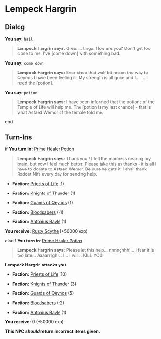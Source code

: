 # Lempeck Hargrin
## Dialog

**You say:** `hail`



>**Lempeck Hargrin says:** Gree.. .. tings. How are you? Don't get too close to me. I've [come down] with something bad.

**You say:** `come down`



>**Lempeck Hargrin says:** Ever since that wolf bit me on the way to Qeynos I have been feeling ill. My strength is all gone and I...  I... I need the [potion].

**You say:** `potion`



>**Lempeck Hargrin says:** I have been informed that the potions of the Temple of Life will help me.  The [potion is my last chance] - that is what Astaed Wemor of the temple told me.



end

## Turn-Ins




if **You turn in:** [Prime Healer Potion](/item/13954)


>**Lempeck Hargrin says:** Thank you!! I felt the madness nearing my brain, but now I feel much better. Please take this as thanks - it is all I have to donate to Astaed Wemor. Be sure he gets it. I shall thank Rodcet Nife every day for sending help.





* __Faction:__ [Priests of Life](/faction/341) (1)


* __Faction:__ [Knights of Thunder](/faction/280) (1)


* __Faction:__ [Guards of Qeynos](/faction/262) (1)


* __Faction:__ [Bloodsabers](/faction/221) (-1)


* __Faction:__ [Antonius Bayle](/faction/219) (1)


 **You receive:**  [Rusty Scythe](/item/13970) (+50000 exp)

elseif **You turn in:** [Prime Healer Potion](/item/13955)



>**Lempeck Hargrin says:** Please let this help...  nnnnghhh!...  I fear it is too late...  Aaaarrrgh!...  I...   I will...   KILL YOU!


**Lempeck Hargrin attacks you.**





* __Faction:__ [Priests of Life](/faction/341) (10)


* __Faction:__ [Knights of Thunder](/faction/280) (3)


* __Faction:__ [Guards of Qeynos](/faction/262) (5)


* __Faction:__ [Bloodsabers](/faction/221) (-2)


* __Faction:__ [Antonius Bayle](/faction/219) (1)


 **You receive:** 0 (+50000 exp)

**This NPC *should* return incorrect items given.**
